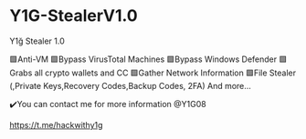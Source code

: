 # Y1G-StealerV1.0
Y1ğ Stealer 1.0           

🟩Anti-VM
🟩Bypass VirusTotal Machines
🟩Bypass Windows Defender
🟩Grabs all crypto wallets  and CC
🟩Gather Network Information
🟩File Stealer (,Private Keys,Recovery Codes,Backup Codes, 2FA)
    And more...

✔️You can contact me for more  information @Y1G08


https://t.me/hackwithy1g
